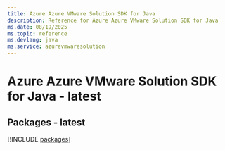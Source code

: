 ```yaml
---
title: Azure Azure VMware Solution SDK for Java
description: Reference for Azure Azure VMware Solution SDK for Java
ms.date: 08/19/2025
ms.topic: reference
ms.devlang: java
ms.service: azurevmwaresolution
---
```

# Azure Azure VMware Solution SDK for Java - latest
## Packages - latest
[!INCLUDE [packages](azure-vmware-solution-index.md)]